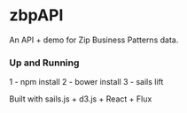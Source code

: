 # zbpAPI

An API + demo for Zip Business Patterns data.

### Up and Running
1 - npm install
2 - bower install
3 - sails lift

Built with sails.js + d3.js + React + Flux
